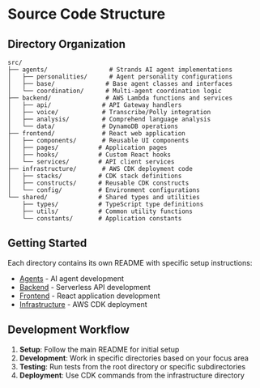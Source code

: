 # Source Code Structure

## Directory Organization

```
src/
├── agents/                 # Strands AI agent implementations
│   ├── personalities/      # Agent personality configurations
│   ├── base/              # Base agent classes and interfaces
│   └── coordination/      # Multi-agent coordination logic
├── backend/               # AWS Lambda functions and services
│   ├── api/              # API Gateway handlers
│   ├── voice/            # Transcribe/Polly integration
│   ├── analysis/         # Comprehend language analysis
│   └── data/             # DynamoDB operations
├── frontend/             # React web application
│   ├── components/       # Reusable UI components
│   ├── pages/           # Application pages
│   ├── hooks/           # Custom React hooks
│   └── services/        # API client services
├── infrastructure/       # AWS CDK deployment code
│   ├── stacks/          # CDK stack definitions
│   ├── constructs/      # Reusable CDK constructs
│   └── config/          # Environment configurations
└── shared/              # Shared types and utilities
    ├── types/           # TypeScript type definitions
    ├── utils/           # Common utility functions
    └── constants/       # Application constants
```

## Getting Started

Each directory contains its own README with specific setup instructions:

- [Agents](agents/README.md) - AI agent development
- [Backend](backend/README.md) - Serverless API development
- [Frontend](frontend/README.md) - React application development
- [Infrastructure](infrastructure/README.md) - AWS CDK deployment

## Development Workflow

1. **Setup**: Follow the main README for initial setup
2. **Development**: Work in specific directories based on your focus area
3. **Testing**: Run tests from the root directory or specific subdirectories
4. **Deployment**: Use CDK commands from the infrastructure directory